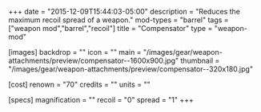 +++
date = "2015-12-09T15:44:03-05:00"
description = "Reduces the maximum recoil spread of a weapon."
mod-types = "barrel"
tags = ["weapon mod","barrel","recoil"]
title = "Compensator"
type = "weapon-mod"

[images]
  backdrop = ""
  icon = ""
  main = "/images/gear/weapon-attachments/preview/compensator--1600x900.jpg"
  thumbnail = "/images/gear/weapon-attachments/preview/compensator--320x180.jpg"

[cost]
  renown = "70"
  credits = ""
  units = ""

[specs]
  magnification = ""
  recoil = "0"
  spread = "1"
+++
